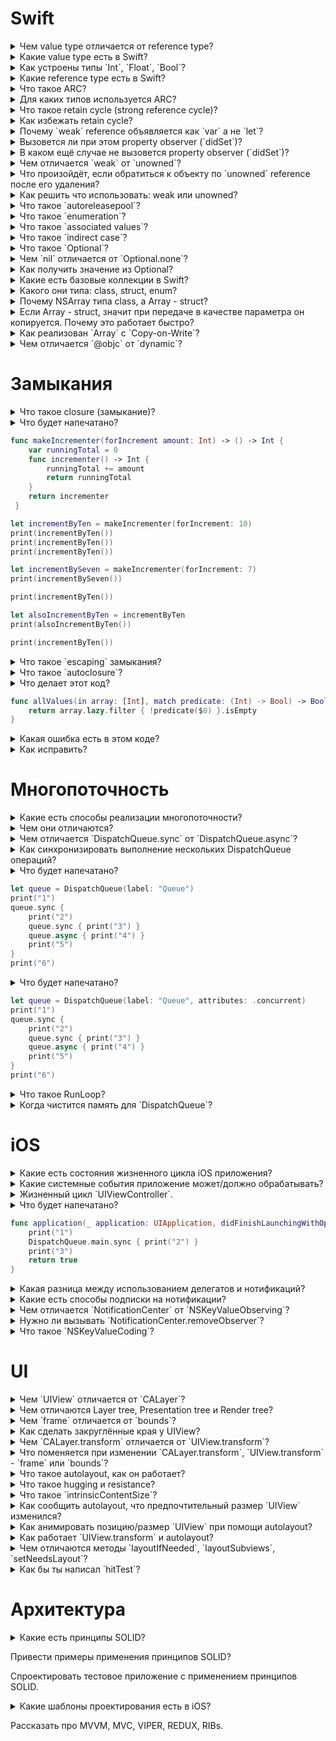# Swift

<details>
<summary>Чем value type отличается от reference type?</summary>
    
* value type передаётся / присваивается по значению, т.е. каждая переменная получает свою копию объекта.
* reference type передаётся / присваивается ссылке, т.е. все переменные указывают на одну копию объекта.
</details>

<details>
<summary>Какие value type есть в Swift?</summary>

* `struct`
* `enumeration`
</details>

<details>
<summary>Как устроены типы `Int`, `Float`, `Bool`?</summary>
"Простые" типы: `Int`, `Float`, `Bool` и тд. являются структурами
</details>

<details>
<summary>Какие reference type есть в Swift?</summary>

* `class`
* `closure`
* `recursive enumeration`
</details>

<details>
<summary>Что такое ARC?</summary>

Система управления памятью на основе подсчёта количества сильных ссылок (счётчик ссылок) на объект.
</details>

<details>
<summary>Для каких типов используется ARC?</summary>

reference type
</details>

<details>
<summary>Что такое retain cycle (strong reference cycle)?</summary>

Ситуация, при которой 2+ объекта держат сильные ссылки друг на друга, не позволяя счётчикам ссылок занулиться и освободить память.
</details>

<details>
<summary>Как избежать retain cycle?</summary>

 * `weak` reference
 * `unowned` reference
</details>

<details>
<summary>Почему `weak` reference объявляется как `var` а не `let`?</summary>

`ARC` запишет в эту ссылку `nil` при удалении объекта.
</details>

<details>
<summary>Вызовется ли при этом property observer (`didSet`)?</summary>

Нет
</details>

<details>
<summary>В каком ещё случае не вызовется property observer (`didSet`)?</summary>

* `init`
* `didSet`

</details>

<details>
<summary>Чем отличается `weak` от `unowned`?</summary>

* `weak`: `ARC` запишет в эту ссылку `nil` при удалении объекта.
* `unowned`: `ARC` НЕ запишет в эту ссылку `nil` при удалении объекта.
</details>

<details>
<summary>Что произойдёт, если обратиться к объекту по `unowned` reference после его удаления?</summary>

Падение приложения / `runtime error`
</details>

<details>
<summary>Как решить что использовать: weak или unowned?</summary>

* `unowned` - более производительный вариант, нужно использовать в тех местах, где есть уверенность что объект не будет удалён.
* `weak` - во всех остальных случаях.
</details>

<details>
<summary>Что такое `autoreleasepool`?</summary>


* В `Objective-C`, `NSAutoreleasePool` - объект, в который помещаются ссылки на объекты. При `drain` делает `release` для каждого `autorelease` посланного объекту.
* В `Swift` - функция, принимающая на вход замыкание. После выполнения замыкания делает тоже самое для `Objective-C` объектов.
</details>

<details>
<summary>Что такое `enumeration`?</summary>

Value type, который может принимать одно из заданных значений (case).
</details>

<details>
<summary>Что такое `associated values`?</summary>

Значение `enumeration` может иметь кортеж ассоциированных с ним значений любого типа.
</details>

<details>
<summary>Что такое `indirect case`?</summary>

Кортеж ассоциированных значений может содержать другое значение из этого же `enumeration`.
</details>

<details>
<summary>Что такое `Optional`?</summary>

`enumeration` с 2мя значениями: `case none`, `case some(Wrapped)`
</details>

<details>
<summary>Чем `nil` отличается от `Optional.none`?</summary>

* `nil` - синтаксический сахар для `Optional.none`
* Возможно из-за того, что `Optional` реализует протокол `ExpressibleByNilLiteral`.
</details>

<details>
<summary>Как получить значение из Optional?</summary>

* `!`
* `if let`
* `guard let`
* `??`
* `switch`
* `map`
* `flatMap`
</details>

<details>
<summary>Какие есть базовые коллекции в Swift?</summary>

* `Array`
* `Dictionary`
* `Set`
</details>

<details>
<summary>Какого они типа: class, struct, enum?</summary>

* struct
</details>

<details>
<summary>Почему NSArray типа class, а Array - struct?</summary>

Сделано специально, чтобы избежать ошибок из-за изменения массива из другого потока при работе с ним на текущем потоке.
</details>

<details>
<summary>Если Array - struct, значит при передаче в качестве параметра он копируется. Почему это работает быстро?</summary>

`Copy-on-Write`
</details>

<details>
<summary>Как реализован `Array` с `Copy-on-Write`?</summary>

Внутри `Array` хранится класс `ManagedBuffer`, который отвечает за фактическое хранение данных.
При каждой модификации `Array` делается проверка `isKnownUniquelyReferenced`. Если на объект более одной ссылки, делается копия.
</details>

<details>
<summary>Чем отличается `@objc` от `dynamic`?</summary>

* `@objc` - метод доступен из `Objective-C`. В `Objective-C` вызывается динамически, в `Swift` - статически.
* `dynamic` - метод вызывается в `Swift` динамически.
</details>


# Замыкания

<details>
<summary>Что такое closure (замыкание)?</summary>

Отдельный блок кода, который можно передавать как параметр и вызывать в процессе выполнения программы.
</details>

<details>
<summary>Что будет напечатано?
	    
```Swift
func makeIncrementer(forIncrement amount: Int) -> () -> Int {
	var runningTotal = 0
	func incrementer() -> Int {
	    runningTotal += amount
	    return runningTotal
	}
	return incrementer
 }

let incrementByTen = makeIncrementer(forIncrement: 10)
print(incrementByTen())
print(incrementByTen())
print(incrementByTen())

let incrementBySeven = makeIncrementer(forIncrement: 7)
print(incrementBySeven())

print(incrementByTen())

let alsoIncrementByTen = incrementByTen
print(alsoIncrementByTen())

print(incrementByTen())
```

</summary>
10 20 30 7 40 50 60
</details>

<details>
<summary>Что такое `escaping` замыкания?</summary>

Замыкания, помеченные как `escaping` параметр функции, могут быть вызваны после завершения функции.
</details>

<details>
<summary>Что такое `autoclosure`?</summary>

* `autoclosure` - замыкание, которое автоматически создаётся для того, чтобы обернуть выражение, переданное в качестве аргумента при вызове функции.
* `autoclosure` позволяет отложить вычисление выражения с момента вызова до того момента, когда значение понадобится.
</details>

<details>
<summary>Что делает этот код?

```Swift
func allValues(in array: [Int], match predicate: (Int) -> Bool) -> Bool {
	return array.lazy.filter { !predicate($0) }.isEmpty
}
```
</summary>

Проверяет, что все элементы массива удовлетворяют предикату.
</details>

<details>
<summary>Какая ошибка есть в этом коде?</summary>

Ошибка компиляции: `error: closure use of non-escaping parameter 'predicate' may allow it to escape`

`non-escaping` замыкание используется как `escaping`
</details>

<details>
<summary>Как исправить?</summary>

```Swift
func allValues(in array: [Int], match predicate: (Int) -> Bool) -> Bool {
    return array.filter { !predicate($0) }.isEmpty
}
```
Минус: Создание промежуточного массива. Лишнее потребление памяти.

```Swift
func allValues(in array: [Int], match predicate: @escaping (Int) -> Bool) -> Bool {
	return array.lazy.filter { !predicate($0) }.isEmpty
}
```
Минус: Замыкание стало escaping, что противоречит сути (оно всегда вызывается до завершения функции `allValues`), и лишает компилятор возможности оптимизировать код.

Правильный вариант:
```Swift
func allValues(in array: [Int], match predicate: (Int) -> Bool) -> Bool {
	return withoutActuallyEscaping(predicate) { escapablePredicate in
		array.lazy.filter { !escapablePredicate($0) }.isEmpty
	}
}
```
</details>

# Многопоточность
<details>
<summary>Какие есть способы реализации многопоточности?</summary>

* `OperationQueue`
* `DispatchQueue`
* `Thread`

</details>

<details>
<summary>Чем они отличаются?</summary>

* `DispatchQueue` - абстракция поверх потоков. Очередь, управляющая выполнением поставленных в неё задач на пуле потоков управляемых системой.
* `OperationQueue` - высокоуровневая надстройка поверх `DispatchQueue`.
	* Предоставляет следующие возможности поверх `DispatchQueue`:
		1. Установка зависимостей между задачами.
		2. Отмена всех операций.
		3. Получение количества операций в очереди.
		4. Динамическое управление количеством одновременно выполняемых операций.
		5. Приостановка выполнения.

</details>

<details>
<summary>Чем отличается `DispatchQueue.sync` от `DispatchQueue.async`?</summary>

* `DispatchQueue.async` - ставит задачу в очередь и продолжает выполнение.
* `DispatchQueue.sync` - ставит задачу в очередь и ждёт, пока эта операция будет выполнена.
</details>

<details>
<summary>Как синхронизировать выполнение нескольких DispatchQueue операций?</summary>

* `DispatchGroup`
* `DispatchQueue.sync(flags: .barrier) {}`
</details>

<details>
<summary>Что будет напечатано?

```Swift
let queue = DispatchQueue(label: "Queue")            
print("1")            
queue.sync {
    print("2")            
    queue.sync { print("3") }
    queue.async { print("4") }            
    print("5")
}            
print("6")
```	    
</summary>

1 2 (Приложение зависнет / упадёт)
</details>

<details>
<summary>Что будет напечатано?

```Swift
let queue = DispatchQueue(label: "Queue", attributes: .concurrent)
print("1")
queue.sync {
    print("2")
    queue.sync { print("3") }
    queue.async { print("4") }
    print("5")
}
print("6")
```	    
</summary>

* 1 2 3 4 5 6
* 1 2 3 5 4 6
* 1 2 3 5 6 4
</details>

<details>
<summary>Что такое RunLoop?</summary>

Программный интерфейс обработки входных источников и операций, запускаемых на потоке, в цикле<br/>
Всегда есть на главном потоке.<br/>
Каждая операция на RunLoop оборачивается в `autoreleasepool`.<br/>
Нужен для работы таймеров.<br/>
Нет у `DispatchQueue`.
</details>

<details>
<summary>Когда чистится память для `DispatchQueue`?</summary>

Зависит от параметра `DispatchQueue.AutoreleaseFrequency` при создании очереди.
Стандартное поведение - когда у очереди нет активных задач.
</details>
 
# iOS
<details>
<summary>Какие есть состояния жизненного цикла iOS приложения?</summary>

* Not running
* Inactive
* Active
* Background
* Suspend
</details>

<details>
<summary>Какие системные события приложение может/должно обрабатывать?</summary>

* **Memory warning**
* **Protected data becomes available/unavailable**
* **State restoration**
* **Open URLs**
* **Local/remote notifications**
* **Location changes**
* **Application shortcuts**
* AV sessions
* File download
* Handoff tasks
* Inter-app communication
</details>

<details>
<summary>Жизненный цикл `UIViewController`.</summary>

* `init`
* `viewDidLoad`
* `viewWillAppear`
* `viewDidAppear`
* `viewWillLayoutSubviews`
* `viewDidLayoutSubviews`
* `viewWillDisappear`
* `viewDidDisappear`
* `willMove(toParent:)`
* `didMove(toParent:)`
* `deinit`
</details>

<details>
<summary>Что будет напечатано?

```Swift
func application(_ application: UIApplication, didFinishLaunchingWithOptions launchOptions: [UIApplication.LaunchOptionsKey : Any]? = nil) -> Bool {
	print("1")
	DispatchQueue.main.sync { print("2") }
	print("3")
	return true
}
```
</summary>

1 (Приложение зависнет / упадёт)
</details>

<details>
<summary>Какая разница между использованием делегатов и нотификаций?</summary>

Общее:
* Получение уведомлений при каком-то изменении наблюдаемого объекта.

Различия:
* Делегирование позволяет передать часть логики другому объекту. Этот объект один и отвечает только на те вопросы, которые ему задают.
* Нотификации позволяют подписаться на любые изменения наблюдаемого объекта.
* Количество подписчиков на нотификации не ограничено.
* Подписчики не влияют на логику поведения наблюдаемого объекта.
</details>

<details>
<summary>Какие есть способы подписки на нотификации?</summary>

* `NotificationCenter`
* `NSKeyValueObserving`
</details>

<details>
<summary>Чем отличается `NotificationCenter` от `NSKeyValueObserving`?</summary>

* `NotificationCenter` - ручная посылка нотификаций всем подписчикам. Для подписки нужен доступ к наблюдаемому классу, чтобы посылать нотификации.
* `NSKeyValueObserving` - все наследники NSObject автоматически посылают сообщения всем своим подписчикам при изменении своих полей. Можно подписаться на изменение полей любого класса.
</details>

<details>
<summary>Нужно ли вызывать `NotificationCenter.removeObserver`?</summary>

Есть 2 способа подписки: через селектор и через замыкание (блок).
Если используются замыкания - отписываться обязательно нужно.
Если используется селектор, начиная с iOS 9.0 это не обязательно. До iOS 9.0, произойдёт падение, если объект удаляется, пока у него есть подписчики.
</details>

<details>
<summary>Что такое `NSKeyValueCoding`?</summary>

Механизм непрямого доступа к полям любого наследника `NSObject` по имени или ключу.
</details>

# UI
<details>
<summary>Чем `UIView` отличается от `CALayer`?</summary>

* `CALayer` отвечает за представление информации на экране.
* `UIView` содержит в себе `CALayer`, отвечает за взаимодействие с пользователем (`UIResponder`) и участвует в расчёте геометрии представления на экране (layout).
</details>

<details>
<summary>Чем отличаются Layer tree, Presentation tree и Render tree?</summary>

* Layer tree - объекты в этом дереве хранят конечные значения анимаций. При изменении свойств слоя используется объект из этого дерева.
* Presentation tree - объекты в этом дереве хранят текущие значения анимаций.
* Render tree - используется для фактической отрисовки. Не доступно для разработчика.
</details>

<details>
<summary>Чем `frame` отличается от `bounds`?</summary>

* `frame` - координаты UIView в родительской системе координат.
* `bounds` - координаты видимой области в собственной системе координат.
</details>

<details>
<summary>Как сделать закруглённые края у UIView?</summary>

1.
```Swift
clipsToBounds = true
layer.cornerRadius = *value*
```
Минус: часто пересчитывается.
   
2.
```Swift
mask = MaskView()
MaskView.layerClass = CAShapeLayer.self
shapeLayer.path = UIBezierPath
```
Минус: Обновление маски только при изменении frame

3.
```Swift
layer.cornerRadius = *value*
layer.maskedCorners = [.layerMinXMinYCorner, .layerMaxXMinYCorner, ...]
layer.masksToBounds = true
```
Минус: `layer.maskedCorners` доступен с iOS 11.0+.
</details>

<details>
<summary>Чем `CALayer.transform` отличается от `UIView.transform`?</summary>

* `CALayer.transform` - `CATransform3D`
* `UIView.transform` - `CGAffineTransform` (2D)
</details>

<details>
<summary>Что поменяется при изменении `CALayer.transform`, `UIView.transform` - `frame` или `bounds`?</summary>

frame
</details>

<details>
<summary>Что такое autolayout, как он работает?</summary>

Система динамического расчёта позиции и размера UIView.
Для определения позиции и размера используются заданные для UIView правила (констреинты).
</details>

<details>
<summary>Что такое hugging и resistance?</summary>
	   
Приоритеты, с которыми `UIView` противостоит попыткам растянуть / сжать её от `intrinsicContentSize`.
</details>

<details>
<summary>Что такое `intrinsicContentSize`?</summary>

Предпочтительный размер `UIView` для отображения всех внутренностей. Не учитывает внешние ограничения.
</details>

<details>
<summary>Как сообщить autolayout, что предпочтительный размер `UIView` изменился?</summary>

Вызвать метод `invalidateIntrinsicContentSize`.
</details>

<details>
<summary>Как анимировать позицию/размер `UIView` при помощи autolayout?</summary>

```Swift
constraint.constant = *value*
UIView.animate(withDuration: <duration>) { self.layoutIfNeeded() }
```
</details>

<details>
<summary>Как работает `UIView.transform` и autolayout?</summary>

autolayout работает с `frame` `UIView` до трансформации.
Значение фрейма после трансформации не определено и должно игнорироваться.
</details>

<details>
<summary>Чем отличаются методы `layoutIfNeeded`, `layoutSubviews`, `setNeedsLayout`?</summary>

* `layoutIfNeeded` - немедленно обновляет layout, если это необходимо. Может начать выше по дереву.
* `layoutSubviews` - непосредственный layout, начиная с текущего `UIView` и ниже по дереву. В документации не рекомендуется вызывать этот метод напрямую.
* `setNeedsLayout` - помечает layout как требующий обновления. layout произойдёт на следующий цикл обновления UI.
</details>

<details>
<summary>Как бы ты написал `hitTest`?</summary>

```Swift
func hitTest(_ point: CGPoint, with event: UIEvent?) -> UIView? {
	guard point(inside: point, with: event) else { return nil }
	guard isUserInteractionEnabled && !isHidden && alpha > 0.01 else { return nil }
	for subview in subviews {
		if let hitView = subview.hitTest(convert(point, to: subview), with: event) {
			return hitView
		}
	}
	return self
}    
```
</details>

# Архитектура
<details>
<summary>Какие есть принципы SOLID?</summary>

* Single responsibility principle
* Open/closed principle
* Liskov substitution principle
* Interface segregation principle
* Dependency inversion principle
</details>

Привести примеры применения принципов SOLID?

Спроектировать тестовое приложение с применением принципов SOLID.

<details>
<summary>Какие шаблоны проектирования есть в iOS?</summary>

* Singleton
* Delegation
* Decorator
* Adapter
* Facade
* Observer
* Memento
</details>

Рассказать про MVVM, MVC, VIPER, REDUX, RIBs.
